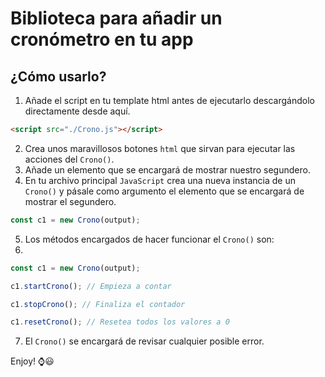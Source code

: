 # Biblioteca para añadir un cronómetro en tu app

## ¿Cómo usarlo?

1. Añade el script en tu template html antes de ejecutarlo descargándolo directamente desde aquí.

```html
<script src="./Crono.js"></script>
```

2. Crea unos maravillosos botones `html` que sirvan para ejecutar las acciones del `Crono()`.
3. Añade un elemento que se encargará de mostrar nuestro segundero.
4. En tu archivo principal `JavaScript` crea una nueva instancia de un `Crono()` y pásale como argumento el elemento que se encargará de mostrar el segundero.

```javascript
const c1 = new Crono(output);
```
5. Los métodos encargados de hacer funcionar el `Crono()` son:
6. 
```javascript
const c1 = new Crono(output);

c1.startCrono(); // Empieza a contar

c1.stopCrono(); // Finaliza el contador

c1.resetCrono(); // Resetea todos los valores a 0
```
7. El `Crono()` se encargará de revisar cualquier posible error.

Enjoy! ⌚😃

